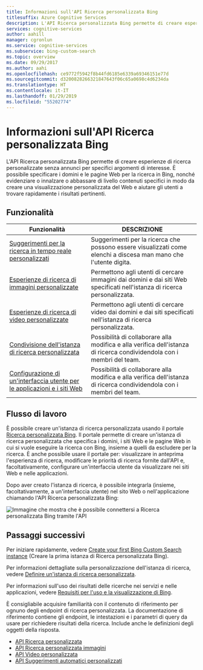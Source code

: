 ```yaml
---
title: Informazioni sull'API Ricerca personalizzata Bing
titlesuffix: Azure Cognitive Services
description: L'API Ricerca personalizzata Bing permette di creare esperienze di ricerca personalizzate per specifici argomenti di interesse.
services: cognitive-services
author: aahill
manager: cgronlun
ms.service: cognitive-services
ms.subservice: bing-custom-search
ms.topic: overview
ms.date: 09/29/2017
ms.author: aahi
ms.openlocfilehash: ce9772f5942f8b44fd6185e6339a69346151e77d
ms.sourcegitcommit: d3200828266321847643f06c65a0698c4d6234da
ms.translationtype: HT
ms.contentlocale: it-IT
ms.lasthandoff: 01/29/2019
ms.locfileid: "55202774"
---
```

# <a name="what-is-the-bing-custom-search-api"></a>Informazioni sull'API Ricerca personalizzata Bing

L'API Ricerca personalizzata Bing permette di creare esperienze di ricerca personalizzate senza annunci per specifici argomenti di interesse. È possibile specificare i domini e le pagine Web per la ricerca in Bing, nonché evidenziare o innalzare o abbassare di livello contenuti specifici in modo da creare una visualizzazione personalizzata del Web e aiutare gli utenti a trovare rapidamente i risultati pertinenti. 

## <a name="features"></a>Funzionalità

|Funzionalità  |DESCRIZIONE  |
|---------|---------|
|[Suggerimenti per la ricerca in tempo reale personalizzati](define-custom-suggestions.md)     | Suggerimenti per la ricerca che possono essere visualizzati come elenchi a discesa man mano che l'utente digita.       | 
|[Esperienze di ricerca di immagini personalizzate](get-images-from-instance.md)     | Permettono agli utenti di cercare immagini dai domini e dai siti Web specificati nell'istanza di ricerca personalizzata.        |        
|[Esperienze di ricerca di video personalizzate](get-videos-from-instance.md)     | Permettono agli utenti di cercare video dai domini e dai siti specificati nell'istanza di ricerca personalizzata.        |    
|[Condivisione dell'istanza di ricerca personalizzata](share-your-custom-search.md)     | Possibilità di collaborare alla modifica e alla verifica dell'istanza di ricerca condividendola con i membri del team.        | 
|[Configurazione di un'interfaccia utente per le applicazioni e i siti Web ](hosted-ui.md)     | Possibilità di collaborare alla modifica e alla verifica dell'istanza di ricerca condividendola con i membri del team.        | 
## <a name="workflow"></a>Flusso di lavoro

È possibile creare un'istanza di ricerca personalizzata usando il portale [Ricerca personalizzata Bing](https://customsearch.ai). Il portale permette di creare un'istanza di ricerca personalizzata che specifica i domini, i siti Web e le pagine Web in cui si vuole eseguire la ricerca con Bing, insieme a quelli da escludere per la ricerca. È anche possibile usare il portale per: visualizzare in anteprima l'esperienza di ricerca, modificare le priorità di ricerca fornite dall'API e, facoltativamente, configurare un'interfaccia utente da visualizzare nei siti Web e nelle applicazioni.

Dopo aver creato l'istanza di ricerca, è possibile integrarla (insieme, facoltativamente, a un'interfaccia utente) nel sito Web o nell'applicazione chiamando l'API Ricerca personalizzata Bing:

![Immagine che mostra che è possibile connettersi a Ricerca personalizzata Bing tramite l'API](media/BCS-Overview.png "Funzionamento di Ricerca personalizzata Bing")


## <a name="next-steps"></a>Passaggi successivi

Per iniziare rapidamente, vedere [Create your first Bing Custom Search instance](quick-start.md) (Creare la prima istanza di Ricerca personalizzata Bing).

Per informazioni dettagliate sulla personalizzazione dell'istanza di ricerca, vedere [Definire un'istanza di ricerca personalizzata](define-your-custom-view.md).

Per informazioni sull'uso dei risultati delle ricerche nei servizi e nelle applicazioni, vedere [Requisiti per l'uso e la visualizzazione di Bing](./use-and-display-requirements.md).

È consigliabile acquisire familiarità con il contenuto di riferimento per ognuno degli endpoint di ricerca personalizzata. La documentazione di riferimento contiene gli endpoint, le intestazioni e i parametri di query da usare per richiedere risultati della ricerca. Include anche le definizioni degli oggetti della risposta.

- [API Ricerca personalizzata](https://docs.microsoft.com/rest/api/cognitiveservices/bing-custom-search-api-v7-reference)
- [API Ricerca personalizzata immagini](https://docs.microsoft.com/rest/api/cognitiveservices/bing-custom-images-api-v7-reference)
- [API Video personalizzata](https://docs.microsoft.com/rest/api/cognitiveservices/bing-custom-videos-api-v7-reference)
- [API Suggerimenti automatici personalizzati](https://docs.microsoft.com/rest/api/cognitiveservices/bing-custom-autosuggest-api-v7-reference)

